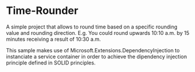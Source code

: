 # Time-Rounder
A simple project that allows to round time based on a specific rounding value and rounding direction. 
E.g. You could round upwards 10:10 a.m. by 15 minutes receiving a result of 10:30 a.m. 

This sample makes use of Microsoft.Extensions.DependencyInjection to instanciate a service container in order to achieve the dipendency injection principle defined in SOLID principles. 
